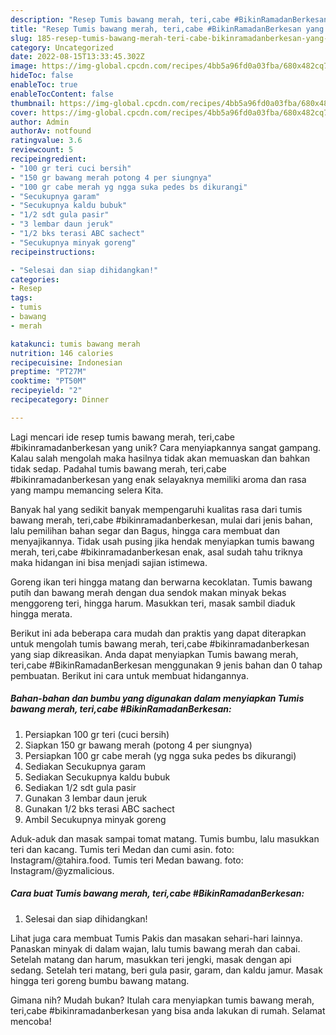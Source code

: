 ```yaml
---
description: "Resep Tumis bawang merah, teri,cabe #BikinRamadanBerkesan yang Enak"
title: "Resep Tumis bawang merah, teri,cabe #BikinRamadanBerkesan yang Enak"
slug: 185-resep-tumis-bawang-merah-teri-cabe-bikinramadanberkesan-yang-enak
category: Uncategorized
date: 2022-08-15T13:33:45.302Z
image: https://img-global.cpcdn.com/recipes/4bb5a96fd0a03fba/680x482cq70/tumis-bawang-merah-tericabe-bikinramadanberkesan-foto-resep-utama.jpg
hideToc: false
enableToc: true
enableTocContent: false
thumbnail: https://img-global.cpcdn.com/recipes/4bb5a96fd0a03fba/680x482cq70/tumis-bawang-merah-tericabe-bikinramadanberkesan-foto-resep-utama.jpg
cover: https://img-global.cpcdn.com/recipes/4bb5a96fd0a03fba/680x482cq70/tumis-bawang-merah-tericabe-bikinramadanberkesan-foto-resep-utama.jpg
author: Admin
authorAv: notfound
ratingvalue: 3.6
reviewcount: 5
recipeingredient:
- "100 gr teri cuci bersih"
- "150 gr bawang merah potong 4 per siungnya"
- "100 gr cabe merah yg ngga suka pedes bs dikurangi"
- "Secukupnya garam"
- "Secukupnya kaldu bubuk"
- "1/2 sdt gula pasir"
- "3 lembar daun jeruk"
- "1/2 bks terasi ABC sachect"
- "Secukupnya minyak goreng"
recipeinstructions:

- "Selesai dan siap dihidangkan!"
categories:
- Resep
tags:
- tumis
- bawang
- merah

katakunci: tumis bawang merah 
nutrition: 146 calories
recipecuisine: Indonesian
preptime: "PT27M"
cooktime: "PT50M"
recipeyield: "2"
recipecategory: Dinner

---
```





Lagi mencari ide resep tumis bawang merah, teri,cabe #bikinramadanberkesan yang unik? Cara menyiapkannya sangat gampang. Kalau salah mengolah maka hasilnya tidak akan memuaskan dan bahkan tidak sedap. Padahal tumis bawang merah, teri,cabe #bikinramadanberkesan yang enak selayaknya memiliki aroma dan rasa yang mampu memancing selera Kita.





Banyak hal yang sedikit banyak mempengaruhi kualitas rasa dari tumis bawang merah, teri,cabe #bikinramadanberkesan, mulai dari jenis bahan, lalu pemilihan bahan segar dan Bagus, hingga cara membuat dan menyajikannya. Tidak usah pusing jika hendak menyiapkan tumis bawang merah, teri,cabe #bikinramadanberkesan enak,      asal sudah tahu triknya maka hidangan ini bisa menjadi sajian istimewa.














Goreng ikan teri hingga matang dan berwarna kecoklatan. Tumis bawang putih dan bawang merah dengan dua sendok makan minyak bekas menggoreng teri, hingga harum. Masukkan teri, masak sambil diaduk hingga merata.






Berikut ini ada beberapa cara mudah dan praktis yang dapat diterapkan untuk mengolah tumis bawang merah, teri,cabe #bikinramadanberkesan yang siap dikreasikan. Anda dapat menyiapkan Tumis bawang merah, teri,cabe #BikinRamadanBerkesan menggunakan 9 jenis bahan dan 0 tahap pembuatan. Berikut ini cara untuk membuat hidangannya.

<!--inarticleads1-->

##### Bahan-bahan dan bumbu yang digunakan dalam menyiapkan Tumis bawang merah, teri,cabe #BikinRamadanBerkesan:

1. Persiapkan 100 gr teri (cuci bersih)
1. Siapkan 150 gr bawang merah (potong 4 per siungnya)
1. Persiapkan 100 gr cabe merah (yg ngga suka pedes bs dikurangi)
1. Sediakan Secukupnya garam
1. Sediakan Secukupnya kaldu bubuk
1. Sediakan 1/2 sdt gula pasir
1. Gunakan 3 lembar daun jeruk
1. Gunakan 1/2 bks terasi ABC sachect
1. Ambil Secukupnya minyak goreng


Aduk-aduk dan masak sampai tomat matang. Tumis bumbu, lalu masukkan teri dan kacang. Tumis teri Medan dan cumi asin. foto: Instagram/@tahira.food. Tumis teri Medan bawang. foto: Instagram/@yzmalicious. 

<!--inarticleads2-->

##### Cara buat Tumis bawang merah, teri,cabe #BikinRamadanBerkesan:


1. Selesai dan siap dihidangkan!

Lihat juga cara membuat Tumis Pakis dan masakan sehari-hari lainnya. Panaskan minyak di dalam wajan, lalu tumis bawang merah dan cabai. Setelah matang dan harum, masukkan teri jengki, masak dengan api sedang. Setelah teri matang, beri gula pasir, garam, dan kaldu jamur. Masak hingga teri goreng bumbu bawang matang. 

Gimana nih? Mudah bukan? Itulah cara menyiapkan tumis bawang merah, teri,cabe #bikinramadanberkesan yang bisa anda lakukan di rumah. Selamat mencoba!

